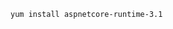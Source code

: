 ﻿<!-- No additional package feeds are required to install ASP.NET Core 3.1 on Rocky Linux 8 -->

```sh
yum install aspnetcore-runtime-3.1
```
